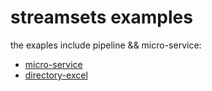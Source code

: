# streamsets examples

the exaples include pipeline && micro-service:

- [micro-service](./micro-service/README.md)
- [directory-excel](./directory-excel/README.md)
